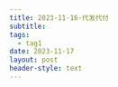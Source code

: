 ```yaml
---
title: 2023-11-16-代发代付
subtitle: 
tags:
  - tag1
date: 2023-11-17
layout: post
header-style: text
---
```

